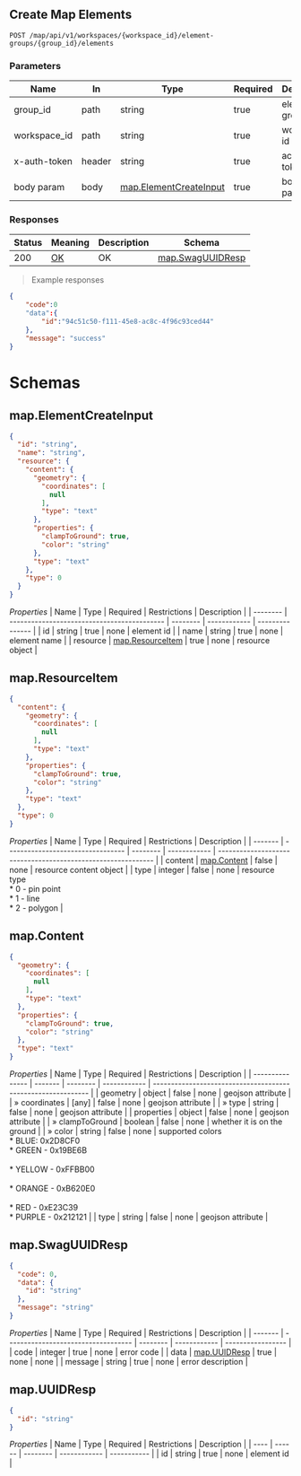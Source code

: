 ## Create Map Elements

`POST /map/api/v1/workspaces/{workspace_id}/element-groups/{group_id}/elements`

<h3 id="创建元素-parameters">Parameters</h3>

| Name         | In     | Type                                                    | Required | Description      |
| ------------ | ------ | ------------------------------------------------------- | -------- | ---------------- |
| group_id     | path   | string                                                  | true     | element group id |
| workspace_id | path   | string                                                  | true     | workspace id     |
| x-auth-token | header | string                                                  | true     | access token     |
| body param   | body   | [map.ElementCreateInput](#schemamap.elementcreateinput) | true     | body param       |



<h3 id="创建元素-responses">Responses</h3>

| Status | Meaning                                                 | Description | Schema                                      |
| ------ | ------------------------------------------------------- | ----------- | ------------------------------------------- |
| 200    | [OK](https://tools.ietf.org/html/rfc7231#section-6.3.1) | OK          | [map.SwagUUIDResp](#schemamap.swaguuidresp) |

> Example responses

```json
{
	"code":0
   	"data":{
    	"id":"94c51c50-f111-45e8-ac8c-4f96c93ced44"
    },
    "message": "success"
}

```

# Schemas

<h2 id="tocS_map.ElementCreateInput">map.ElementCreateInput</h2>

<!-- backwards compatibility -->
<a id="schemamap.elementcreateinput"></a>
<a id="schema_map.ElementCreateInput"></a>
<a id="tocSmap.elementcreateinput"></a>
<a id="tocsmap.elementcreateinput"></a>

```json
{
  "id": "string",
  "name": "string",
  "resource": {
    "content": {
      "geometry": {
        "coordinates": [
          null
        ],
        "type": "text"
      },
      "properties": {
        "clampToGround": true,
        "color": "string"
      },
      "type": "text"
    },
    "type": 0
  }
}

```

*Properties*
| Name     | Type                                        | Required | Restrictions | Description     |
| -------- | ------------------------------------------- | -------- | ------------ | --------------- |
| id       | string                                      | true     | none         | element id      |
| name     | string                                      | true     | none         | element name    |
| resource | [map.ResourceItem](#schemamap.resourceitem) | true     | none         | resource object |


<h2 id="tocS_map.ResourceItem">map.ResourceItem</h2>

<!-- backwards compatibility -->
<a id="schemamap.resourceitem"></a>
<a id="schema_map.ResourceItem"></a>
<a id="tocSmap.resourceitem"></a>
<a id="tocsmap.resourceitem"></a>

```json
{
  "content": {
    "geometry": {
      "coordinates": [
        null
      ],
      "type": "text"
    },
    "properties": {
      "clampToGround": true,
      "color": "string"
    },
    "type": "text"
  },
  "type": 0
}

```

*Properties*
| Name    | Type                              | Required | Restrictions | Description                                                  |
| ------- | --------------------------------- | -------- | ------------ | ------------------------------------------------------------ |
| content | [map.Content](#schemamap.content) | false    | none         | resource content object                                      |
| type    | integer                           | false    | none         | resource type<br>* 0 - pin point<br>* 1 - line<br>* 2 - polygon |


<h2 id="tocS_map.Content">map.Content</h2>

<!-- backwards compatibility -->
<a id="schemamap.content"></a>
<a id="schema_map.Content"></a>
<a id="tocSmap.content"></a>
<a id="tocsmap.content"></a>

```json
{
  "geometry": {
    "coordinates": [
      null
    ],
    "type": "text"
  },
  "properties": {
    "clampToGround": true,
    "color": "string"
  },
  "type": "text"
}

```

*Properties*
| Name            | Type    | Required | Restrictions | Description                                                  |
| --------------- | ------- | -------- | ------------ | ------------------------------------------------------------ |
| geometry        | object  | false    | none         | geojson attribute                                            |
| » coordinates   | [any]   | false    | none         | geojson attribute                                            |
| » type          | string  | false    | none         | geojson attribute                                            |
| properties      | object  | false    | none         | geojson attribute                                            |
| » clampToGround | boolean | false    | none         | whether it is on the ground                                  |
| » color         | string  | false    | none         | supported  colors<br>* BLUE: 0x2D8CF0<br>* GREEN - 0x19BE6B<br><br>* YELLOW - 0xFFBB00<br><br>* ORANGE - 0xB620E0<br><br>* RED - 0xE23C39<br>* PURPLE - 0x212121 |
| type            | string  | false    | none         | geojson attribute                                            |

<h2 id="tocS_map.SwagUUIDResp">map.SwagUUIDResp</h2>

<!-- backwards compatibility -->
<a id="schemamap.swaguuidresp"></a>
<a id="schema_map.SwagUUIDResp"></a>
<a id="tocSmap.swaguuidresp"></a>
<a id="tocsmap.swaguuidresp"></a>

```json
{
  "code": 0,
  "data": {
    "id": "string"
  },
  "message": "string"
}

```

*Properties*
| Name    | Type                                | Required | Restrictions | Description       |
| ------- | ----------------------------------- | -------- | ------------ | ----------------- |
| code    | integer                             | true     | none         | error code        |
| data    | [map.UUIDResp](#schemamap.uuidresp) | true     | none         | none              |
| message | string                              | true     | none         | error description |

<h2 id="tocS_map.UUIDResp">map.UUIDResp</h2>

<!-- backwards compatibility -->
<a id="schemamap.uuidresp"></a>
<a id="schema_map.UUIDResp"></a>
<a id="tocSmap.uuidresp"></a>
<a id="tocsmap.uuidresp"></a>

```json
{
  "id": "string"
}

```

*Properties*
| Name | Type   | Required | Restrictions | Description |
| ---- | ------ | -------- | ------------ | ----------- |
| id   | string | true     | none         | element id  |